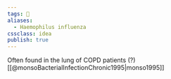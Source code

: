 ```yaml
---
tags: 💨
aliases: 
  - Haemophilus influenza
cssclass: idea
publish: true
---
```

Often found in the lung of COPD patients (?) [[@monsoBacterialInfectionChronic1995|monso1995]]